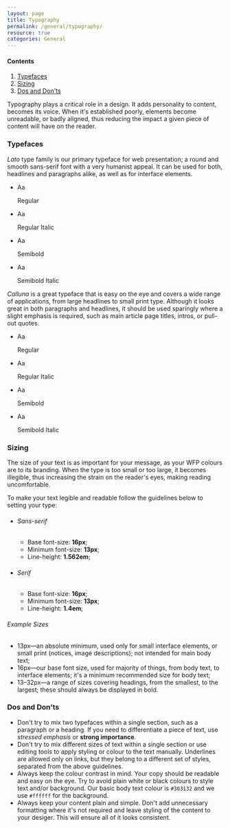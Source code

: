 ```yaml
---
layout: page
title: Typography
permalink: /general/typography/
resource: true
categories: General
---
```


<div class="content-nav">
  <h4>Contents</h4>
  <ol>
    <li><a href="#typefaces">Typefaces</a></li>
    <li><a href="#sizing">Sizing</a></li>
    <li><a href="#dos-and-donts">Dos and Don'ts</a></li>
  </ol>
</div>

Typography plays a critical role in a design. It adds personality to content, becomes its voice. When it's established poorly, elements become unreadable, or badly aligned, thus reducing the impact a given piece of content will have on the reader.

### Typefaces
_Lato_ type family is our primary typeface for web presentation; a round and smooth sans-serif font with a very humanist appeal. It can be used for both, headlines and paragraphs alike, as well as for interface elements.

<ul class="pure-g inline-grid short">
  <li class="pure-u-1-2 pure-u-md-1-4">
    <div class="inline-item type-medium sans">Aa</div>
    <div class="desc">
      <p>Regular</p>
    </div>
  </li>
  <li class="pure-u-1-2 pure-u-md-1-4">
    <div class="inline-item type-medium-i sans">Aa</div>
    <div class="desc">
      <p>Regular Italic</p>
    </div>
  </li>
  <li class="pure-u-1-2 pure-u-md-1-4">
    <div class="inline-item type-semi sans">Aa</div>
    <div class="desc">
      <p>Semibold</p>
    </div>
  </li>
  <li class="pure-u-1-2 pure-u-md-1-4">
    <div class="inline-item type-semi-i sans">Aa</div>
    <div class="desc">
      <p>Semibold Italic</p>
    </div>
  </li>
</ul>

_Calluna_ is a great typeface that is easy on the eye and covers a wide range of applications, from large headlines to small print type. Although it looks great in both paragraphs and headlines, it should be used sparingly where a slight emphasis is required, such as main article page titles, intros, or pull-out quotes.

<ul class="pure-g inline-grid short">
  <li class="pure-u-1-2 pure-u-md-1-4">
    <div class="inline-item type-medium serif">Aa</div>
    <div class="desc">
      <p>Regular</p>
    </div>
  </li>
  <li class="pure-u-1-2 pure-u-md-1-4">
    <div class="inline-item type-medium-i serif">Aa</div>
    <div class="desc">
      <p>Regular Italic</p>
    </div>
  </li>
  <li class="pure-u-1-2 pure-u-md-1-4">
    <div class="inline-item type-semi serif">Aa</div>
    <div class="desc">
      <p>Semibold</p>
    </div>
  </li>
  <li class="pure-u-1-2 pure-u-md-1-4">
    <div class="inline-item type-semi-i serif">Aa</div>
    <div class="desc">
      <p>Semibold Italic</p>
    </div>
  </li>
</ul>

### Sizing
The size of your text is as important for your message, as your WFP colours are to its branding. When the type is too small or too large, it becomes illegible, thus increasing the strain on the reader's eyes, making reading uncomfortable.

To make your text legible and readable follow the guidelines below to setting your type:

<ul class="pure-g inline-grid normal">
  <li class="pure-u-1 pure-u-md-1-2 block">
    <h6>Sans-serif</h6>
    <ul>
      <li>Base font-size: <b>16px</b>;</li>
      <li>Minimum font-size: <b>13px</b>;</li>
      <li>Line-height: <b>1.562em</b>;</li>
    </ul>
  </li>
  <li class="pure-u-1 pure-u-md-1-2 block">
    <h6>Serif</h6>
    <ul>
      <li>Base font-size: <b>16px</b>;</li>
      <li>Minimum font-size: <b>13px</b>;</li>
      <li>Line-height: <b>1.4em</b>;</li>
    </ul>
  </li>
</ul>

###### Example Sizes

- 13px—an absolute minimum, used only for small interface elements, or small print (notices, image descriptions); not intended for main body text;
- 16px—our base font size, used for majority of things, from body text, to interface elements; it's a minimum recommended size for body text;
- 13–32px—a range of sizes covering headings, from the smallest, to the largest; these should always be displayed in bold.

### Dos and Don'ts
- Don't try to mix two typefaces within a single section, such as a paragraph or a heading. If you need to differentiate a piece of text, use _stressed emphasis_ or __strong importance__.
- Don't try to mix different sizes of text within a single section or use editing tools to apply styling or colour to the text manually. Underlines are allowed only on links, but they belong to a different set of styles, separated from the above guidelines.
- Always keep the colour contrast in mind. Your copy should be readable and easy on the eye. Try to avoid plain white or black colours to style text and/or background. Our basic body text colour is `#303132` and we use `#ffffff` for the background.
- Always keep your content plain and simple. Don't add unnecessary formatting where it's not required and leave styling of the content to your desiger. This will ensure all of it looks consistent.
